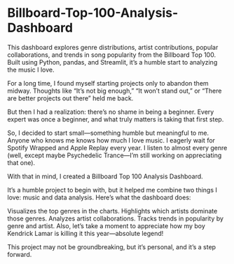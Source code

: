 # Billboard-Top-100-Analysis-Dashboard
This dashboard explores genre distributions, artist contributions, popular collaborations, and trends in song popularity from the Billboard Top 100. Built using Python, pandas, and Streamlit, it’s a humble start to analyzing the music I love.

For a long time, I found myself starting projects only to abandon them midway.
Thoughts like “It’s not big enough,” “It won’t stand out,” or “There are better projects out there” held me back.

But then I had a realization: there’s no shame in being a beginner. Every expert was once a beginner, and what truly matters is taking that first step.

So, I decided to start small—something humble but meaningful to me. Anyone who knows me knows how much I love music. I eagerly wait for Spotify Wrapped and Apple Replay every year. I listen to almost every genre (well, except maybe Psychedelic Trance—I’m still working on appreciating that one).

With that in mind, I created a Billboard Top 100 Analysis Dashboard.

It’s a humble project to begin with, but it helped me combine two things I love: music and data analysis. Here’s what the dashboard does:

Visualizes the top genres in the charts.
Highlights which artists dominate those genres.
Analyzes artist collaborations.
Tracks trends in popularity by genre and artist.
Also, let’s take a moment to appreciate how my boy Kendrick Lamar is killing it this year—absolute legend!

This project may not be groundbreaking, but it’s personal, and it’s a step forward.
